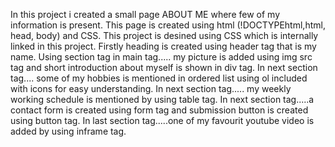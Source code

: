 In this project i created a small page ABOUT ME where few of my information is present. 
This page is created using html (!DOCTYPEhtml,html, head, body) and CSS.
This project is desined using CSS which is  internally linked in this project.
Firstly heading is created using header tag that is my name.
Using section tag in main tag..... my picture is added using img src tag and short introduction about myself is shown in div tag.
In next section tag.... some of my hobbies is mentioned in ordered list using   ol  included  with icons for easy understanding.
In next section tag..... my weekly working schedule is mentioned by using table tag.
In next section tag.....a contact form is created using form tag and submission button is created using button tag.
In last section tag.....one of my favourit youtube video is  added by using inframe tag.  
